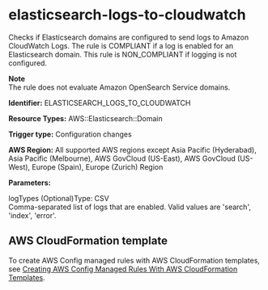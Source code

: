 # elasticsearch\-logs\-to\-cloudwatch<a name="elasticsearch-logs-to-cloudwatch"></a>

Checks if Elasticsearch domains are configured to send logs to Amazon CloudWatch Logs\. The rule is COMPLIANT if a log is enabled for an Elasticsearch domain\. This rule is NON\_COMPLIANT if logging is not configured\. 

**Note**  
The rule does not evaluate Amazon OpenSearch Service domains\.

**Identifier:** ELASTICSEARCH\_LOGS\_TO\_CLOUDWATCH

**Resource Types:** AWS::Elasticsearch::Domain

**Trigger type:** Configuration changes

**AWS Region:** All supported AWS regions except Asia Pacific \(Hyderabad\), Asia Pacific \(Melbourne\), AWS GovCloud \(US\-East\), AWS GovCloud \(US\-West\), Europe \(Spain\), Europe \(Zurich\) Region

**Parameters:**

logTypes \(Optional\)Type: CSV  
Comma\-separated list of logs that are enabled\. Valid values are 'search', 'index', 'error'\.

## AWS CloudFormation template<a name="w2aac12c33c15b9d285c19"></a>

To create AWS Config managed rules with AWS CloudFormation templates, see [Creating AWS Config Managed Rules With AWS CloudFormation Templates](aws-config-managed-rules-cloudformation-templates.md)\.